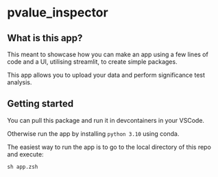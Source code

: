 # pvalue_inspector


## What is this app?

This meant to showcase how you can make an app using a few lines of code and a UI, utilising streamlit, to create simple packages.

This app allows you to upload your data and perform significance test analysis.

## Getting started

You can pull this package and run it in devcontainers in your VSCode.

Otherwise run the app by installing `python 3.10` using conda.

The easiest way to run the app is to go to the local directory of this repo and execute:

```console
sh app.zsh
```